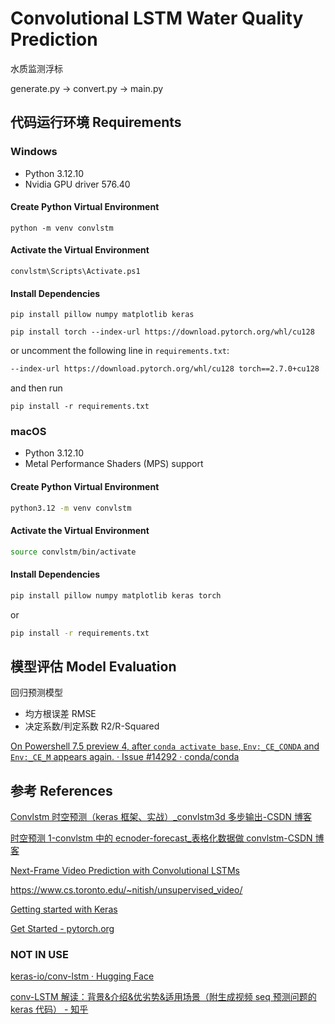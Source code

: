 # Convolutional LSTM Water Quality Prediction

水质监测浮标

generate.py -> convert.py -> main.py

## 代码运行环境 Requirements

### Windows

- Python 3.12.10
- Nvidia GPU driver 576.40

#### Create Python Virtual Environment

```pwsh
python -m venv convlstm
```

#### Activate the Virtual Environment

```pwsh
convlstm\Scripts\Activate.ps1
```

#### Install Dependencies

```pwsh
pip install pillow numpy matplotlib keras
```

```pwsh
pip install torch --index-url https://download.pytorch.org/whl/cu128
```

or uncomment the following line in `requirements.txt`:

```txt
--index-url https://download.pytorch.org/whl/cu128 torch==2.7.0+cu128
```

and then run

```pwsh
pip install -r requirements.txt
```

### macOS

- Python 3.12.10
- Metal Performance Shaders (MPS) support

#### Create Python Virtual Environment

```zsh
python3.12 -m venv convlstm
```

#### Activate the Virtual Environment

```zsh
source convlstm/bin/activate
```

#### Install Dependencies

```zsh
pip install pillow numpy matplotlib keras torch
```

or

```zsh
pip install -r requirements.txt
```

## 模型评估 Model Evaluation

回归预测模型

- 均方根误差 RMSE
- 决定系数/判定系数 R2/R-Squared

[On Powershell 7.5 preview 4, after `conda activate base`, `Env:_CE_CONDA` and `Env:_CE_M` appears again. · Issue #14292 · conda/conda](https://github.com/conda/conda/issues/14292)

## 参考 References

[Convlstm 时空预测（keras 框架、实战）\_convlstm3d 多步输出-CSDN 博客](https://blog.csdn.net/popofzk/article/details/106155925)

[时空预测 1-convlstm 中的 ecnoder-forecast\_表格化数据做 convlstm-CSDN 博客](https://blog.csdn.net/weixin_38812492/article/details/125276794)

[Next-Frame Video Prediction with Convolutional LSTMs](https://keras.io/examples/vision/conv_lstm/)

<https://www.cs.toronto.edu/~nitish/unsupervised_video/>

[Getting started with Keras](https://keras.io/getting_started/)

[Get Started - pytorch.org](https://pytorch.org/get-started/locally/)

### NOT IN USE

[keras-io/conv-lstm · Hugging Face](https://huggingface.co/keras-io/conv-lstm)

[conv-LSTM 解读：背景&介绍&优劣势&适用场景（附生成视频 seq 预测问题的 keras 代码） - 知乎](https://zhuanlan.zhihu.com/p/124106729)

